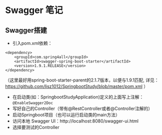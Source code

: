 # Swagger 笔记

## Swagger搭建

- 引入pom.xml依赖：
```
<dependency>
    <groupId>com.spring4all</groupId>
    <artifactId>swagger-spring-boot-starter</artifactId>
    <version>1.9.1.RELEASE</version>
</dependency>
```
（这里最好用spring-boot-starter-parent的2.1.7版本，以便与1.9.1匹配, 详见：  
https://github.com/lisz1012/SpringbootStudy/blob/master/pom.xml ）
- 在启动类(如：SpringbootStudyApplication)定义的上面写上注解：`@EnableSwagger2Doc`
- 写好自己的Controller（带有@RestController或者@Controller注解的）
- 启动Springboot项目（也可以运行启动类的main方法）
- 访问本地 Swagger UI：http://localhost:8080/swagger-ui.html
- 选择要测试的Controller